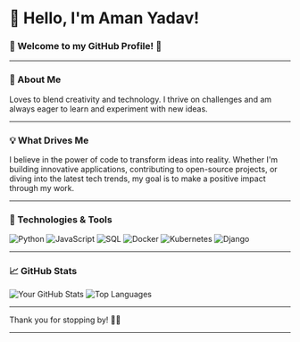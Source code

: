# 👋 Hello, I'm Aman Yadav! [](https://media.giphy.com/media/JIX9t2j0ZTN9S/giphy.gif)

### 🌟 Welcome to my GitHub Profile! 🌟

---

### 🚀 About Me

Loves to blend creativity and technology. I thrive on challenges and am always eager to learn and experiment with new ideas.

---

### 💡 What Drives Me

I believe in the power of code to transform ideas into reality. Whether I'm building innovative applications, contributing to open-source projects, or diving into the latest tech trends, my goal is to make a positive impact through my work.

---


### 🔧 Technologies & Tools

![Python](https://img.shields.io/badge/Python-3776AB?style=for-the-badge&logo=python&logoColor=white)
![JavaScript](https://img.shields.io/badge/JavaScript-F7DF1E?style=for-the-badge&logo=javascript&logoColor=black)
![SQL](https://img.shields.io/badge/SQL-4479A1?style=for-the-badge&logo=postgresql&logoColor=white)
![Docker](https://img.shields.io/badge/Docker-2496ED?style=for-the-badge&logo=docker&logoColor=white)
![Kubernetes](https://img.shields.io/badge/Kubernetes-326CE5?style=for-the-badge&logo=kubernetes&logoColor=white)
![Django](https://img.shields.io/badge/Django-092E20?style=for-the-badge&logo=django&logoColor=white)

---


### 📈 GitHub Stats

![Your GitHub Stats](https://github-readme-stats.vercel.app/api?username=YourGitHubUsername&show_icons=true&theme=radical&count_private=true)
![Top Languages](https://github-readme-stats.vercel.app/api/top-langs/?username=YourGitHubUsername&layout=compact&theme=radical)


---

Thank you for stopping by! 🚀✨

---


